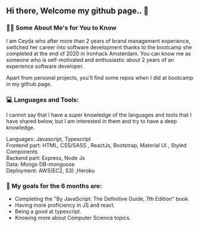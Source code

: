 ## Hi there, Welcome my github page.. 👋

### 👩‍💻 Some About Me's for You to Know 

I am Ceyda who after more than 2 years of brand management experience, switched her career into software development thanks to the bootcamp she completed at the end of 2020 in Ironhack Amsterdam.
You can know me as someone who is self-motivated and enthusiastic about 2 years of an experience software developer.

Apart from personal projects, you'll find some repos when I did at bootcamp in my github page.

### 💻 Languages and Tools:
I cannot say that I have a super knowledge of the languages and tools that I have shared below, but I am interested in them and try to have a deep knowledge.

Languages: Javascript, Typescript <br/>
Frontend part: HTML, CSS/SASS , ReactJs, Bootstrap, Material UI , Styled Components<br/>
Backend part: Express, Node Js <br/>
Data: Mongo DB-mongoose <br/>
Deployment: AWS(EC2, S3) ,Heroku


### 🥅 My goals for the 6 months are:

- Completing the "By JavaScript: The Definitive Guide, 7th Edition" book
- Having more proficiency in JS and react.
- Being a good at typescript.
- Knowing more about Computer Science topics.

<!--
**ceydaulubas/ceydaulubas** is a ✨ _special_ ✨ repository because its `README.md` (this file) appears on your GitHub profile.

Here are some ideas to get you started:

- 🔭 I’m currently working on ...
- 🌱 I’m currently learning ...
- 👯 I’m looking to collaborate on ...
- 🤔 I’m looking for help with ...
- 💬 Ask me about ...
- 📫 How to reach me: ...
- 😄 Pronouns: ...
- ⚡ Fun fact: ...
-->
